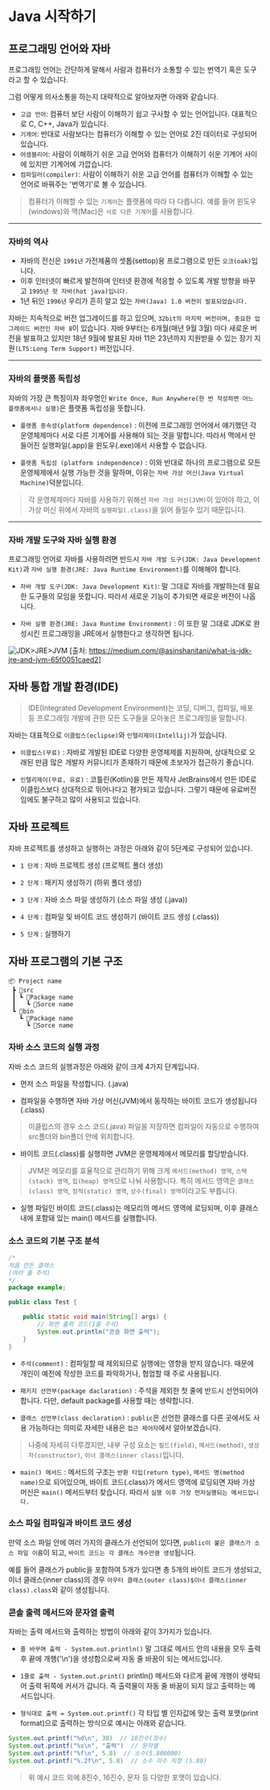 # Java 시작하기

## 프로그래밍 언어와 자바
프로그래밍 언어는 간단하게 말해서 사람과 컴퓨터가 소통할 수 있는 번역기 혹은 도구라고 할 수 있습니다.

그럼 어떻게 의사소통을 하는지 대략적으로 알아보자면 아래와 같습니다.
- `고급 언어`: 
    컴퓨터 보단 사람이 이해하기 쉽고 구사할 수 있는 언어입니다. 대표적으로 C, C++, Java가 있습니다.
- `기계어`: 
    반대로 사람보다는 컴퓨터가 이해할 수 있는 언어로 2진 데이터로 구성되어 있습니다.
- `어셈블리어`: 
    사람이 이해하기 쉬운 고급 언어와 컴퓨터가 이해하기 쉬운 기계어 사이에 있지만 기계어에 가깝습니다.
- `컴파일러(compiler)`: 
    사람이 이해하기 쉬운 고급 언어를 컴퓨터가 이해할 수 있는 언어로 바꿔주는 '번역기'로 볼 수 있습니다.

> 컴퓨터가 이해할 수 있는 `기계어`는 플랫폼에 따라 다 다릅니다.  예를 들어 윈도우(windows)와 맥(Mac)은 `서로 다른 기계어`를 사용합니다.

---
### 자바의 역사
- 자바의 전신은 `1991년` 가전제품의 셋톱(settop)용 프로그램으로 만든 `오크(oak)`입니다.
- 이후 인터넷이 빠르게 발전하며 인터넷 환경에 적응할 수 있도록 개발 방향을 바꾸고 `1995년 핫 자바(hot java)입니다.`
- 1년 뒤인 `1996년` 우리가 흔히 알고 있는 `자바(Java) 1.0 버전이 발표되었습니다.`

자바는 지속적으로 버전 업그레이드를 하고 있으며, `32bit의 마지막 버전이며, 중요한 업그레이드 버전인 자바 8`이 있습니다. 
자바 9부터는 6개월(매년 9월 3월) 마다 새로운 버전을 발표하고 있지만 18년 9월에 발표된 자바 11은 23년까지 지원받을 수 있는 장기 지원`(LTS:Long Term Support)` 버전입니다.

---
### 자바의 플랫폼 독립성
자바의 가장 큰 특징이자 좌우명인 `Write Once, Run Anywhere(한 번 작성하면 어느 플랫폼에서나 실행)`은 플랫폼 독립성을 뜻합니다.

- `플랫폼 종속성(platform dependence)` : 이전에 프로그래밍 언어에서 얘기했던 각 운영체제마다 서로 다른 기계어를 사용해야 되는 것을 말합니다.
따라서 맥에서 만들어진 실행파일(.app)을 윈도우(.exe)에서 사용할 수 없습니다.

- `플랫폼 독립성 (platform independence)` : 이와 반대로 하나의 프로그램으로 모든 운영체제에서 실행 가능한 것을 말하며, 이유는 `자바 가상 머신(Java Virtual Machine)`덕분입니다.

> 각 운영체제마다 자바를 사용하기 위해선 `자바 가상 머신(JVM)`이 있어야 하고, 이 가상 머신 위에서 자바의 `실행파일(.class)`을 읽어 들일수 있기 때문입니다.

---
### 자바 개발 도구와 자바 실행 환경

프로그래밍 언어로 자바를 사용하려면 반드시 `자바 개발 도구(JDK: Java Development Kit)`과 `자바 실행 환경(JRE: Java Runtime Environment)`를 이해해야 합니다.

- `자바 개발 도구(JDK: Java Development Kit)`: 말 그대로 자바를 개발하는데 필요한 도구들의 모임을 뜻합니다.
따라서 새로운 기능이 추가되면 새로운 버전이 나옵니다.

- `자바 실행 환경(JRE: Java Runtime Environment)` : 이 또한 말 그대로 JDK로 완성시킨 프로그래밍을 JRE에서 실행한다고 생각하면 됩니다.

![JDK>JRE>JVM](https://miro.medium.com/v2/resize:fit:640/format:webp/1*eU8zBZlcKcu0tetI7kTIbQ.png)
[출처: https://medium.com/@asinshanitani/what-is-jdk-jre-and-jvm-65f0051caed2]


## 자바 통합 개발 환경(IDE)
> IDE(Integrated Development Environment)는 코딩, 디버그, 컴파일, 배포 등 프로그래밍 개발에 관한 모든 도구들을 모아놓은 프로그래밍을 말합니다.

자바는 대표적으로 `이클립스(eclipse)`와 `인텔리제이(Intellij)`가 있습니다.

- `이클립스(무료)` : 자바로 개발된 IDE로 다양한 운영체제를 지원하며, 상대적으로 오래된 만큼 많은 개발자 커뮤니티가 존재하기 때문에 초보자가 접근하기 좋습니다.

- `인텔리제이(무료, 유료)` : 코틀린(Kotlin)을 만든 제작사 JetBrains에서 만든 IDE로 이클립스보다 상대적으로 뛰어나다고 평가되고 있습니다.  그렇기 때문에 유료버전임에도 불구하고 많이 사용되고 있습니다.


## 자바 프로젝트

자바 프로젝트를 생성하고 실행하는 과정은 아래와 같이 5단계로 구성되어 있습니다.

- `1 단계` : 자바 프로젝트 생성 (프로젝트 폴더 생성)

- `2 단계` : 패키지 생성하기 (하위 폴더 생성)

- `3 단계` : 자바 소스 파일 생성하기 (소스 파일 생성 (.java))

- `4 단계` : 컴파일 및 바이트 코드 생성하기 (바이트 코드 생성 (.class))

- `5 단계` : 실행하기


## 자바 프로그램의 기본 구조

```
📦 Project name
 ┣ 📂src
 ┃ ┗ 📂Package name
 ┃   ┗ 📜Sorce name
 ┗ 📂bin
   ┗ 📂Package name
     ┗ 📜Sorce name
```

### 자바 소스 코드의 실행 과정

자바 소스 코드의 실행과정은 아래와 같이 크게 4가지 단계입니다.

- 먼저 소스 파일을 작성합니다. (.java)

- 컴파일을 수행하면 자바 가상 머신(JVM)에서 동작하는 바이트 코드가 생성됩니다 (.class)

> 이클립스의 경우 소스 코드(.java) 파일을 저장하면 컴파일이 자동으로 수행하여 src폴더와 bin폴더 안에 위치합니다.

- 바이트 코드(.class)를 실행하면 JVM은 운영체제에서 메모리를 할당받습니다.

> JVM은 메모리를 효율적으로 관리하기 위해 크게 `메서드(method) 영역`, `스택(stack) 영역`, `힙(heap) 영역`으로 나눠 사용합니다.
특히 메서드 영역은 `클래스(class) 영역`, `정적(static) 영역`, `상수(final) 영역`이라고도 부릅니다.

- 실행 파일인 바이트 코드(.class)는 메모리의 메서드 영역에 로딩되며, 이후 클래스 내에 포함돼 있는 main() 메서드를 실행합니다.


### 소스 코드의 기본 구조 분석

```Java
/*
처음 만든 클래스
(여러 줄 주석)
*/
package example;

public class Test {

    public static void main(String[] args) {
        // 화면 출력 코드(1줄 주석)
        System.out.println("콘솔 화면 출력");
    }
}
```

- `주석(comment)` : 컴파일할 때 제외되므로 실행에는 영향을 받지 않습니다. 때문에 개인이 예전에 작성한 코드를 파악하거나, 협업할 때 주로 사용됩니다.

- `패키지 선언부(package daclaration)` : 주석을 제외한 첫 줄에 반드시 선언되어야 합니다.  다만, default package를 사용할 때는 생략합니다.

- `클래스 선언부(class declaration)` : `public`은 선언한 클래스를 다른 곳에서도 사용 가능하다는 의미로 자세한 내용은 `접근 제어자`에서 알아보겠습니다.

> 나중에 자세히 다루겠지만, 내부 구성 요소는 `필드(field)`, `메서드(method)`, `생성자(constructor)`, `이너 클래스(inner class)`입니다.

- `main() 메서드` : 메서드의 구조는 `반환 타입(return type)`, `메서드 명(method name)`으로 되어있으며, 바이트 코드(.class)가 메서드 영역에 로딩되면 자바 가상 머신은 `main()` 메서드부터 찾습니다.  따라서 `실행 이후 가장 먼저실행되는 메서드입니다.`


### 소스 파일 컴파일과 바이트 코드 생성

만약 소스 파일 안에 여러 가지의 클래스가 선언되어 있다면, `public이 붙은 클래스가 소스 파일 이름`이 되고, `바이트 코드는 각 클래스 개수만큼 생성`됩니다.

예를 들어 클래스가 public을 포함하여 5개가 있다면 총 5개의 바이트 코드가 생성되고, 이너 클래스(inner class)의 경우 `아우터 클래스(outer class)$이너 클래스(inner class).class`와 같이 생성됩니다.

### 콘솔 출력 메서드와 문자열 출력

자바는 출력 메서드와 출력하는 방법이 아래와 같이 3가지가 있습니다.

- `줄 바꾸며 출력 - System.out.println()`
말 그대로 메서드 안의 내용을 모두 출력 후 끝에 개행('\n')을 생성함으로써 자동 줄 바꿈이 되는 메서드입니다.

- `1줄로 출력 - System.out.print()`
println() 메서드와 다르게 끝에 개행이 생략되어 출력 뒤쪽에 커서가 갑니다.
즉 출력물이 자동 줄 바꿈이 되지 않고 출력하는 메서드입니다.

- `형식대로 출력 = System.out.printf()`
각 타입 별 인자값에 맞는 출력 포맷(print format)으로 출력하는 방식으로 예시는 아래와 같습니다.

```Java
System.out.printf("%d\n", 30)  // 10진수(정수)
System.out.printf("%s\n", "출력")  // 문자열
System.out.printf("%f\n", 5.8)  // 소수(5.800000) 
System.out.printf("%.2f\n", 5.8)  // 소수 자수 지정 (5.80)
```

> 위 예시 코드 외에 8진수, 16진수, 문자 등 다양한 포맷이 있습니다.

